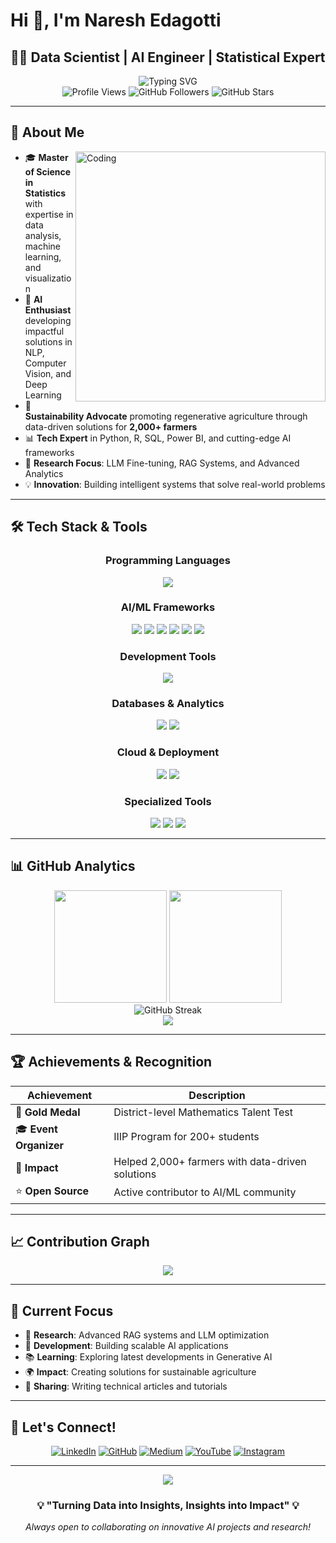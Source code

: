 # Hi 👋, I'm Naresh Edagotti
## 🧑‍💻 Data Scientist | AI Engineer | Statistical Expert

<div align="center"> 
  <img src="https://readme-typing-svg.herokuapp.com?font=Fira+Code&size=22&duration=3000&pause=1000&color=00D9FF&center=true&vCenter=true&width=600&lines=Data+Scientist+%26+AI+Engineer;Machine+Learning+Enthusiast;Statistical+Analysis+Expert;Building+AI+Solutions+for+Real+World" alt="Typing SVG" />
</div>

<div align="center">
  <img src="https://komarev.com/ghpvc/?username=Nareshedagotti&label=Profile%20views&color=0e75b6&style=flat" alt="Profile Views" />
  <img src="https://img.shields.io/github/followers/Nareshedagotti?label=Followers&style=social" alt="GitHub Followers" />
  <img src="https://img.shields.io/github/stars/Nareshedagotti?label=Stars&style=social" alt="GitHub Stars" />
</div>

---

## 🚀 About Me

<img align="right" alt="Coding" width="400" src="https://cdn.dribbble.com/users/1162077/screenshots/3848914/programmer.gif">

- 🎓 **Master of Science in Statistics** with expertise in data analysis, machine learning, and visualization
- 🤖 **AI Enthusiast** developing impactful solutions in NLP, Computer Vision, and Deep Learning
- 🌱 **Sustainability Advocate** promoting regenerative agriculture through data-driven solutions for **2,000+ farmers**
- 📊 **Tech Expert** in Python, R, SQL, Power BI, and cutting-edge AI frameworks
- 🔬 **Research Focus**: LLM Fine-tuning, RAG Systems, and Advanced Analytics
- 💡 **Innovation**: Building intelligent systems that solve real-world problems

---

## 🛠️ Tech Stack & Tools

<div align="center">

### Programming Languages
<img src="https://skillicons.dev/icons?i=python,r,html,css" />

### AI/ML Frameworks
<img src="https://img.shields.io/badge/tensorflow-%23F7931E.svg?style=for-the-badge&logo=tensorflow&logoColor=white" />
<img src="https://img.shields.io/badge/pytorch-%23F7542E.svg?style=for-the-badge&logo=pytorch&logoColor=white" />
<img src="https://img.shields.io/badge/opencv-%23F7631E.svg?style=for-the-badge&logo=opencv&logoColor=white" />
<img src="https://img.shields.io/badge/scikit--learn-%23F7123E.svg?style=for-the-badge&logo=scikit-learn&logoColor=white" />
<img src="https://img.shields.io/badge/Pandas-2C2D72?style=for-the-badge&logo=pandas&logoColor=white" />
<img src="https://img.shields.io/badge/NumPy-013243?style=for-the-badge&logo=numpy&logoColor=white" />

### Development Tools
<img src="https://skillicons.dev/icons?i=vscode,pycharm,git,github,docker" />

### Databases & Analytics
<img src="https://skillicons.dev/icons?i=mysql,postgresql,mongodb" />
<img src="https://img.shields.io/badge/Power%20BI-F2C811?style=for-the-badge&logo=powerbi&logoColor=black" />

### Cloud & Deployment
<img src="https://skillicons.dev/icons?i=aws,gcp,heroku,vercel" />
<img src="https://img.shields.io/badge/Streamlit-FF4B4B?style=for-the-badge&logo=streamlit&logoColor=white" />

### Specialized Tools
<img src="https://img.shields.io/badge/LangChain-1C3C3C?style=for-the-badge&logo=langchain&logoColor=white" />
<img src="https://img.shields.io/badge/Hugging%20Face-FFD21E?style=for-the-badge&logo=huggingface&logoColor=black" />
<img src="https://img.shields.io/badge/OpenAI-412991?style=for-the-badge&logo=openai&logoColor=white" />

</div>

---

## 📊 GitHub Analytics

<div align="center">
  <img height="180em" src="https://github-readme-stats.vercel.app/api?username=Nareshedagotti&show_icons=true&theme=tokyonight&include_all_commits=true&count_private=true"/>
  <img height="180em" src="https://github-readme-stats.vercel.app/api/top-langs/?username=Nareshedagotti&layout=compact&langs_count=8&theme=tokyonight"/>
</div>

<div align="center">
  <img src="https://github-readme-streak-stats.herokuapp.com/?user=Nareshedagotti&theme=tokyonight" alt="GitHub Streak" />
</div>

<div align="center">
  <img src="https://github-readme-activity-graph.vercel.app/graph?username=Nareshedagotti&theme=tokyo-night&hide_border=true" />
</div>

---

## 🏆 Achievements & Recognition

<div align="center">

| Achievement | Description |
|-------------|-------------|
| 🥇 **Gold Medal** | District-level Mathematics Talent Test |
| 🎓 **Event Organizer** | IIIP Program for 200+ students |
| 🌱 **Impact** | Helped 2,000+ farmers with data-driven solutions |
| ⭐ **Open Source** | Active contributor to AI/ML community |

</div>

---

## 📈 Contribution Graph

<div align="center">
  <img src="https://github-profile-summary-cards.vercel.app/api/cards/profile-details?username=Nareshedagotti&theme=tokyonight" />
</div>

---

## 🎯 Current Focus

- 🔬 **Research**: Advanced RAG systems and LLM optimization
- 🚀 **Development**: Building scalable AI applications
- 📚 **Learning**: Exploring latest developments in Generative AI
- 🌍 **Impact**: Creating solutions for sustainable agriculture
- 📖 **Sharing**: Writing technical articles and tutorials

---

## 🤝 Let's Connect!

<div align="center">
  
[![LinkedIn](https://img.shields.io/badge/LinkedIn-0077B5?style=for-the-badge&logo=linkedin&logoColor=white)](https://www.linkedin.com/in/naresh-edagotti-6a71a1233/)
[![GitHub](https://img.shields.io/badge/GitHub-100000?style=for-the-badge&logo=github&logoColor=white)](https://github.com/Nareshedagotti)
[![Medium](https://img.shields.io/badge/Medium-12100E?style=for-the-badge&logo=medium&logoColor=white)](https://medium.com/@statfusionai)
[![YouTube](https://img.shields.io/badge/YouTube-FF0000?style=for-the-badge&logo=youtube&logoColor=white)](https://www.youtube.com/@StatfusionAI)
[![Instagram](https://img.shields.io/badge/Instagram-E4405F?style=for-the-badge&logo=instagram&logoColor=white)](https://www.instagram.com/statfusionai/)

</div>

---

<div align="center">
  <img src="https://capsule-render.vercel.app/api?type=waving&color=gradient&height=100&section=footer" />
</div>

<div align="center">
  <h3>💡 "Turning Data into Insights, Insights into Impact" 💡</h3>
  <p><em>Always open to collaborating on innovative AI projects and research!</em></p>
</div>

